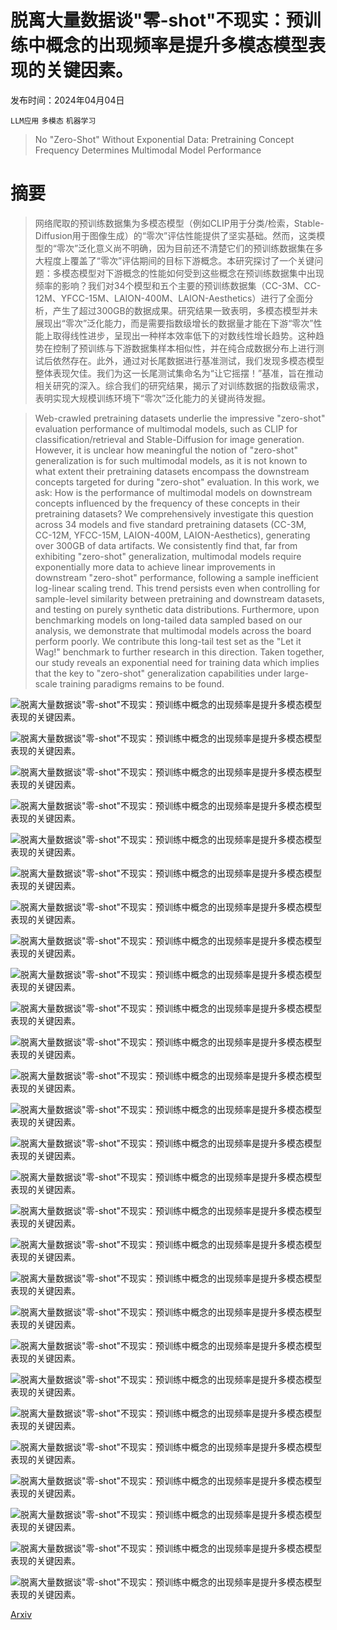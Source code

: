 # 脱离大量数据谈"零-shot"不现实：预训练中概念的出现频率是提升多模态模型表现的关键因素。

发布时间：2024年04月04日

`LLM应用` `多模态` `机器学习`

> No "Zero-Shot" Without Exponential Data: Pretraining Concept Frequency Determines Multimodal Model Performance

# 摘要

> 网络爬取的预训练数据集为多模态模型（例如CLIP用于分类/检索，Stable-Diffusion用于图像生成）的“零次”评估性能提供了坚实基础。然而，这类模型的“零次”泛化意义尚不明确，因为目前还不清楚它们的预训练数据集在多大程度上覆盖了“零次”评估期间的目标下游概念。本研究探讨了一个关键问题：多模态模型对下游概念的性能如何受到这些概念在预训练数据集中出现频率的影响？我们对34个模型和五个主要的预训练数据集（CC-3M、CC-12M、YFCC-15M、LAION-400M、LAION-Aesthetics）进行了全面分析，产生了超过300GB的数据成果。研究结果一致表明，多模态模型并未展现出“零次”泛化能力，而是需要指数级增长的数据量才能在下游“零次”性能上取得线性进步，呈现出一种样本效率低下的对数线性增长趋势。这种趋势在控制了预训练与下游数据集样本相似性，并在纯合成数据分布上进行测试后依然存在。此外，通过对长尾数据进行基准测试，我们发现多模态模型整体表现欠佳。我们为这一长尾测试集命名为“让它摇摆！”基准，旨在推动相关研究的深入。综合我们的研究结果，揭示了对训练数据的指数级需求，表明实现大规模训练环境下“零次”泛化能力的关键尚待发掘。

> Web-crawled pretraining datasets underlie the impressive "zero-shot" evaluation performance of multimodal models, such as CLIP for classification/retrieval and Stable-Diffusion for image generation. However, it is unclear how meaningful the notion of "zero-shot" generalization is for such multimodal models, as it is not known to what extent their pretraining datasets encompass the downstream concepts targeted for during "zero-shot" evaluation. In this work, we ask: How is the performance of multimodal models on downstream concepts influenced by the frequency of these concepts in their pretraining datasets? We comprehensively investigate this question across 34 models and five standard pretraining datasets (CC-3M, CC-12M, YFCC-15M, LAION-400M, LAION-Aesthetics), generating over 300GB of data artifacts. We consistently find that, far from exhibiting "zero-shot" generalization, multimodal models require exponentially more data to achieve linear improvements in downstream "zero-shot" performance, following a sample inefficient log-linear scaling trend. This trend persists even when controlling for sample-level similarity between pretraining and downstream datasets, and testing on purely synthetic data distributions. Furthermore, upon benchmarking models on long-tailed data sampled based on our analysis, we demonstrate that multimodal models across the board perform poorly. We contribute this long-tail test set as the "Let it Wag!" benchmark to further research in this direction. Taken together, our study reveals an exponential need for training data which implies that the key to "zero-shot" generalization capabilities under large-scale training paradigms remains to be found.

![脱离大量数据谈"零-shot"不现实：预训练中概念的出现频率是提升多模态模型表现的关键因素。](../../../paper_images/2404.04125/x1.png)

![脱离大量数据谈"零-shot"不现实：预训练中概念的出现频率是提升多模态模型表现的关键因素。](../../../paper_images/2404.04125/x2.png)

![脱离大量数据谈"零-shot"不现实：预训练中概念的出现频率是提升多模态模型表现的关键因素。](../../../paper_images/2404.04125/x3.png)

![脱离大量数据谈"零-shot"不现实：预训练中概念的出现频率是提升多模态模型表现的关键因素。](../../../paper_images/2404.04125/x4.png)

![脱离大量数据谈"零-shot"不现实：预训练中概念的出现频率是提升多模态模型表现的关键因素。](../../../paper_images/2404.04125/x5.png)

![脱离大量数据谈"零-shot"不现实：预训练中概念的出现频率是提升多模态模型表现的关键因素。](../../../paper_images/2404.04125/x6.png)

![脱离大量数据谈"零-shot"不现实：预训练中概念的出现频率是提升多模态模型表现的关键因素。](../../../paper_images/2404.04125/x7.png)

![脱离大量数据谈"零-shot"不现实：预训练中概念的出现频率是提升多模态模型表现的关键因素。](../../../paper_images/2404.04125/x9.png)

![脱离大量数据谈"零-shot"不现实：预训练中概念的出现频率是提升多模态模型表现的关键因素。](../../../paper_images/2404.04125/x10.png)

![脱离大量数据谈"零-shot"不现实：预训练中概念的出现频率是提升多模态模型表现的关键因素。](../../../paper_images/2404.04125/x11.png)

![脱离大量数据谈"零-shot"不现实：预训练中概念的出现频率是提升多模态模型表现的关键因素。](../../../paper_images/2404.04125/x12.png)

![脱离大量数据谈"零-shot"不现实：预训练中概念的出现频率是提升多模态模型表现的关键因素。](../../../paper_images/2404.04125/x13.png)

![脱离大量数据谈"零-shot"不现实：预训练中概念的出现频率是提升多模态模型表现的关键因素。](../../../paper_images/2404.04125/x14.png)

![脱离大量数据谈"零-shot"不现实：预训练中概念的出现频率是提升多模态模型表现的关键因素。](../../../paper_images/2404.04125/x15.png)

![脱离大量数据谈"零-shot"不现实：预训练中概念的出现频率是提升多模态模型表现的关键因素。](../../../paper_images/2404.04125/x16.png)

![脱离大量数据谈"零-shot"不现实：预训练中概念的出现频率是提升多模态模型表现的关键因素。](../../../paper_images/2404.04125/x17.png)

![脱离大量数据谈"零-shot"不现实：预训练中概念的出现频率是提升多模态模型表现的关键因素。](../../../paper_images/2404.04125/clip_count_v1all_hsof.png)

![脱离大量数据谈"零-shot"不现实：预训练中概念的出现频率是提升多模态模型表现的关键因素。](../../../paper_images/2404.04125/x18.png)

![脱离大量数据谈"零-shot"不现实：预训练中概念的出现频率是提升多模态模型表现的关键因素。](../../../paper_images/2404.04125/x19.png)

![脱离大量数据谈"零-shot"不现实：预训练中概念的出现频率是提升多模态模型表现的关键因素。](../../../paper_images/2404.04125/x20.png)

![脱离大量数据谈"零-shot"不现实：预训练中概念的出现频率是提升多模态模型表现的关键因素。](../../../paper_images/2404.04125/x21.png)

![脱离大量数据谈"零-shot"不现实：预训练中概念的出现频率是提升多模态模型表现的关键因素。](../../../paper_images/2404.04125/x22.png)

![脱离大量数据谈"零-shot"不现实：预训练中概念的出现频率是提升多模态模型表现的关键因素。](../../../paper_images/2404.04125/x23.png)

![脱离大量数据谈"零-shot"不现实：预训练中概念的出现频率是提升多模态模型表现的关键因素。](../../../paper_images/2404.04125/eccv_supp_qual1.jpg)

![脱离大量数据谈"零-shot"不现实：预训练中概念的出现频率是提升多模态模型表现的关键因素。](../../../paper_images/2404.04125/eccv_supp_qual2.jpg)

![脱离大量数据谈"零-shot"不现实：预训练中概念的出现频率是提升多模态模型表现的关键因素。](../../../paper_images/2404.04125/eccv_supp_qual3.jpg)

![脱离大量数据谈"零-shot"不现实：预训练中概念的出现频率是提升多模态模型表现的关键因素。](../../../paper_images/2404.04125/eccv_supp_qual4.jpg)

[Arxiv](https://arxiv.org/abs/2404.04125)